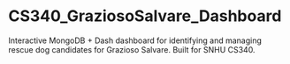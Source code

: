 # CS340_GraziosoSalvare_Dashboard
Interactive MongoDB + Dash dashboard for identifying and managing rescue dog candidates for Grazioso Salvare. Built for SNHU CS340.
